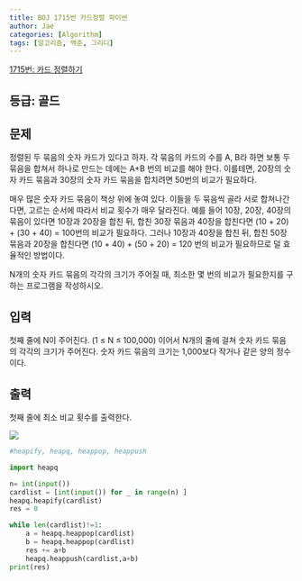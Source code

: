 ```yaml
---
title: BOJ 1715번 카드정렬 파이썬
author: Jae
categories: [Algorithm]
tags: [알고리즘, 백준, 그리디]
---
```


[1715번: 카드 정렬하기](https://www.acmicpc.net/problem/1715)

## 등급: 골드

## 문제

정렬된 두 묶음의 숫자 카드가 있다고 하자. 각 묶음의 카드의 수를 A, B라 하면 보통 두 묶음을 합쳐서 하나로 만드는 데에는 A+B 번의 비교를 해야 한다. 이를테면, 20장의 숫자 카드 묶음과 30장의 숫자 카드 묶음을 합치려면 50번의 비교가 필요하다.

매우 많은 숫자 카드 묶음이 책상 위에 놓여 있다. 이들을 두 묶음씩 골라 서로 합쳐나간다면, 고르는 순서에 따라서 비교 횟수가 매우 달라진다. 예를 들어 10장, 20장, 40장의 묶음이 있다면 10장과 20장을 합친 뒤, 합친 30장 묶음과 40장을 합친다면 (10 + 20) + (30 + 40) = 100번의 비교가 필요하다. 그러나 10장과 40장을 합친 뒤, 합친 50장 묶음과 20장을 합친다면 (10 + 40) + (50 + 20) = 120 번의 비교가 필요하므로 덜 효율적인 방법이다.

N개의 숫자 카드 묶음의 각각의 크기가 주어질 때, 최소한 몇 번의 비교가 필요한지를 구하는 프로그램을 작성하시오.

## 입력

첫째 줄에 N이 주어진다. (1 ≤ N ≤ 100,000) 이어서 N개의 줄에 걸쳐 숫자 카드 묶음의 각각의 크기가 주어진다. 숫자 카드 묶음의 크기는 1,000보다 작거나 같은 양의 정수이다.

## 출력

첫째 줄에 최소 비교 횟수를 출력한다.

![](https://images.velog.io/images/a87380/post/5c046022-2a6e-423f-a603-85174e424511/image.png)

```python
#heapify, heapq, heappop, heappush

import heapq

n= int(input())
cardlist = [int(input()) for _ in range(n) ]
heapq.heapify(cardlist)
res = 0

while len(cardlist)!=1:
    a = heapq.heappop(cardlist)
    b = heapq.heappop(cardlist)
    res += a+b
    heapq.heappush(cardlist,a+b)
print(res)
```

